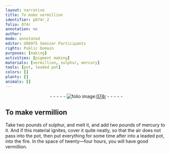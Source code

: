 ```yaml
---
layout: narrative
title: To make vermillion
identifier: p074r_2
folio: 074r
annotation: no
author:
mode: annotated
editor: GR8975 Seminar Participants
rights: Public Domain
purposes: [making]
activities: [pigment making]
materials: [vermillion, sulphur, mercury]
tools: [pot, leaded pot]
colors: []
plants: []
animals: []
---
```


 <div class="folio" align="center">- - - - - <a href="http://gallica.bnf.fr/ark:/12148/btv1b10500001g/f153.image" target="_blank"><img src="https://cu-mkp.github.io/GR8975-edition/assets/photo-icon.png" alt="folio image: " style="display:inline-block; margin-bottom:-3px;"/>074r</a> - - - - - </div>  <span class="activity"></span> 

## To make <span class="material">vermillion</span>

 
Take two pounds of <span class="material">sulphur</span>, and melt it, and add two pounds of <span class="material">mercury</span> to it. And if this material ignites, cover it quite neatly, so that the air does not pass into the <span class="tool">pot</span>, then put everything for some time after into a <span class="tool">leaded pot</span>, into the fire. In the space of twenty—four hours, you will have good <span class="material">vermillion</span>.
 